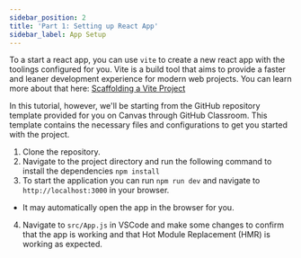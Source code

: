 ```yaml
---
sidebar_position: 2
title: 'Part 1: Setting up React App'
sidebar_label: App Setup
---
```

To a start a react app, you can use `vite` to create a new react app with the toolings configured for you. Vite is a build tool that aims to provide a faster and leaner development experience for modern web projects. You can learn more about that here: [Scaffolding a Vite Project](https://vitejs.dev/guide/)

In this tutorial, however, we'll be starting from the GitHub repository template provided for you on Canvas through GitHub Classroom. This template contains the necessary files and configurations to get you started with the project.

1. Clone the repository.
2. Navigate to the project directory and run the following command to install the dependencies `npm install`
3. To start the application you can run `npm run dev` and navigate to `http://localhost:3000` in your browser.
  - It may automatically open the app in the browser for you.

4. Navigate to `src/App.js` in VSCode and make some changes to confirm that the app is working and that Hot Module Replacement (HMR) is working as expected.